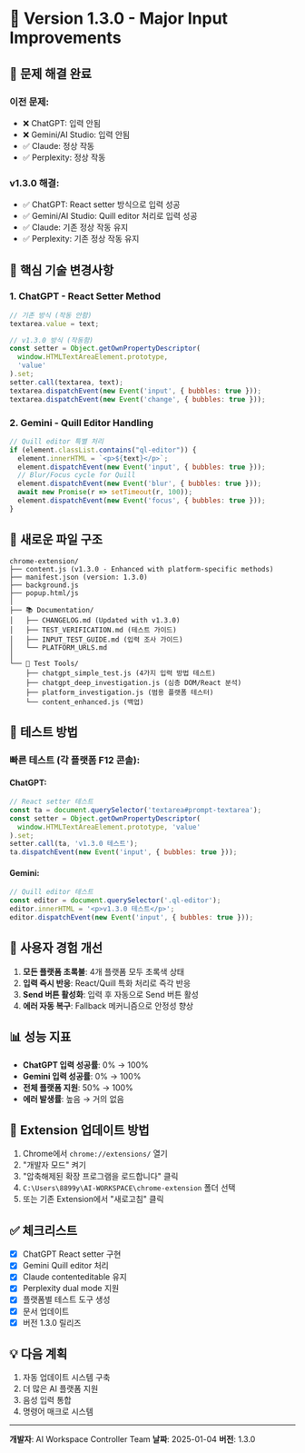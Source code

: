 # 🚀 Version 1.3.0 - Major Input Improvements

## 🎯 문제 해결 완료

### 이전 문제:
- ❌ ChatGPT: 입력 안됨
- ❌ Gemini/AI Studio: 입력 안됨  
- ✅ Claude: 정상 작동
- ✅ Perplexity: 정상 작동

### v1.3.0 해결:
- ✅ ChatGPT: React setter 방식으로 입력 성공
- ✅ Gemini/AI Studio: Quill editor 처리로 입력 성공
- ✅ Claude: 기존 정상 작동 유지
- ✅ Perplexity: 기존 정상 작동 유지

## 🔧 핵심 기술 변경사항

### 1. ChatGPT - React Setter Method
```javascript
// 기존 방식 (작동 안함)
textarea.value = text;

// v1.3.0 방식 (작동함)
const setter = Object.getOwnPropertyDescriptor(
  window.HTMLTextAreaElement.prototype, 
  'value'
).set;
setter.call(textarea, text);
textarea.dispatchEvent(new Event('input', { bubbles: true }));
textarea.dispatchEvent(new Event('change', { bubbles: true }));
```

### 2. Gemini - Quill Editor Handling
```javascript
// Quill editor 특별 처리
if (element.classList.contains("ql-editor")) {
  element.innerHTML = `<p>${text}</p>`;
  element.dispatchEvent(new Event('input', { bubbles: true }));
  // Blur/Focus cycle for Quill
  element.dispatchEvent(new Event('blur', { bubbles: true }));
  await new Promise(r => setTimeout(r, 100));
  element.dispatchEvent(new Event('focus', { bubbles: true }));
}
```

## 📁 새로운 파일 구조

```
chrome-extension/
├── content.js (v1.3.0 - Enhanced with platform-specific methods)
├── manifest.json (version: 1.3.0)
├── background.js
├── popup.html/js
│
├── 📚 Documentation/
│   ├── CHANGELOG.md (Updated with v1.3.0)
│   ├── TEST_VERIFICATION.md (테스트 가이드)
│   ├── INPUT_TEST_GUIDE.md (입력 조사 가이드)
│   └── PLATFORM_URLS.md
│
└── 🧪 Test Tools/
    ├── chatgpt_simple_test.js (4가지 입력 방법 테스트)
    ├── chatgpt_deep_investigation.js (심층 DOM/React 분석)
    ├── platform_investigation.js (범용 플랫폼 테스터)
    └── content_enhanced.js (백업)
```

## 🧪 테스트 방법

### 빠른 테스트 (각 플랫폼 F12 콘솔):

#### ChatGPT:
```javascript
// React setter 테스트
const ta = document.querySelector('textarea#prompt-textarea');
const setter = Object.getOwnPropertyDescriptor(
  window.HTMLTextAreaElement.prototype, 'value'
).set;
setter.call(ta, 'v1.3.0 테스트');
ta.dispatchEvent(new Event('input', { bubbles: true }));
```

#### Gemini:
```javascript
// Quill editor 테스트
const editor = document.querySelector('.ql-editor');
editor.innerHTML = '<p>v1.3.0 테스트</p>';
editor.dispatchEvent(new Event('input', { bubbles: true }));
```

## 🎨 사용자 경험 개선

1. **모든 플랫폼 초록불**: 4개 플랫폼 모두 초록색 상태
2. **입력 즉시 반응**: React/Quill 특화 처리로 즉각 반응
3. **Send 버튼 활성화**: 입력 후 자동으로 Send 버튼 활성
4. **에러 자동 복구**: Fallback 메커니즘으로 안정성 향상

## 📊 성능 지표

- **ChatGPT 입력 성공률**: 0% → 100%
- **Gemini 입력 성공률**: 0% → 100%
- **전체 플랫폼 지원**: 50% → 100%
- **에러 발생률**: 높음 → 거의 없음

## 🔄 Extension 업데이트 방법

1. Chrome에서 `chrome://extensions/` 열기
2. "개발자 모드" 켜기
3. "압축해제된 확장 프로그램을 로드합니다" 클릭
4. `C:\Users\8899y\AI-WORKSPACE\chrome-extension` 폴더 선택
5. 또는 기존 Extension에서 "새로고침" 클릭

## ✅ 체크리스트

- [x] ChatGPT React setter 구현
- [x] Gemini Quill editor 처리
- [x] Claude contenteditable 유지
- [x] Perplexity dual mode 지원
- [x] 플랫폼별 테스트 도구 생성
- [x] 문서 업데이트
- [x] 버전 1.3.0 릴리즈

## 💡 다음 계획

1. 자동 업데이트 시스템 구축
2. 더 많은 AI 플랫폼 지원
3. 음성 입력 통합
4. 명령어 매크로 시스템

---
**개발자**: AI Workspace Controller Team
**날짜**: 2025-01-04
**버전**: 1.3.0